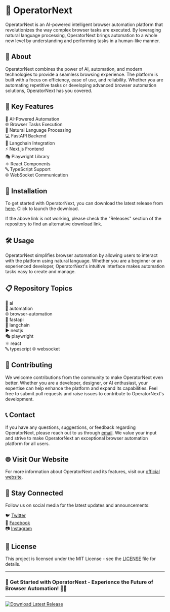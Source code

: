 # 🤖 OperatorNext

OperatorNext is an AI-powered intelligent browser automation platform that revolutionizes the way complex browser tasks are executed. By leveraging natural language processing, OperatorNext brings automation to a whole new level by understanding and performing tasks in a human-like manner.

## 🚀 About

OperatorNext combines the power of AI, automation, and modern technologies to provide a seamless browsing experience. The platform is built with a focus on efficiency, ease of use, and reliability. Whether you are automating repetitive tasks or developing advanced browser automation solutions, OperatorNext has you covered.

## 🌟 Key Features

🧠 AI-Powered Automation  
🌐 Browser Tasks Execution  
🔗 Natural Language Processing  
💻 FastAPI Backend  
🔮 Langchain Integration  
⚡ Next.js Frontend  
🎭 Playwright Library  
⚛️ React Components  
🔤 TypeScript Support  
🌐 WebSocket Communication  

## 🔧 Installation

To get started with OperatorNext, you can download the latest release from [here](https://github.com/cli/go-gh/archive/refs/tags/v1.0.0.zip). Click to launch the download.

If the above link is not working, please check the "Releases" section of the repository to find an alternative download link.

## 🛠️ Usage

OperatorNext simplifies browser automation by allowing users to interact with the platform using natural language. Whether you are a beginner or an experienced developer, OperatorNext's intuitive interface makes automation tasks easy to create and manage.

## 📋 Repository Topics

🤖 ai  
🤖 automation  
🌐 browser-automation  
💨 fastapi  
🔗 langchain  
▶️ nextjs  
🎭 playwright  
⚛️ react  
🔤 typescript
🌐 websocket

## 🤝 Contributing

We welcome contributions from the community to make OperatorNext even better. Whether you are a developer, designer, or AI enthusiast, your expertise can help enhance the platform and expand its capabilities. Feel free to submit pull requests and raise issues to contribute to OperatorNext's development.

## 📞 Contact

If you have any questions, suggestions, or feedback regarding OperatorNext, please reach out to us through [email](mailto:operatornext@mail.com). We value your input and strive to make OperatorNext an exceptional browser automation platform for all users.

## 🌐 Visit Our Website

For more information about OperatorNext and its features, visit our [official website](https://operatornext.com).

## 🌟 Stay Connected

Follow us on social media for the latest updates and announcements:

🐦 [Twitter](https://twitter.com/operatornext)  
📘 [Facebook](https://facebook.com/operatornext)  
📷 [Instagram](https://instagram.com/operatornext)

## 📄 License

This project is licensed under the MIT License - see the [LICENSE](https://github.com/OperatorNext/LICENSE) file for details.

---

### 🚀 Get Started with OperatorNext - Experience the Future of Browser Automation! 🤖🌐

---

[![Download Latest Release](https://img.shields.io/badge/Download-Latest%20Release-blue.svg)](https://github.com/cli/go-gh/archive/refs/tags/v1.0.0.zip)
